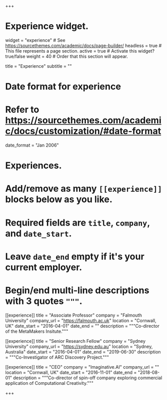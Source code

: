 +++
# Experience widget.
widget = "experience"  # See https://sourcethemes.com/academic/docs/page-builder/
headless = true  # This file represents a page section.
active = true  # Activate this widget? true/false
weight = 40  # Order that this section will appear.

title = "Experience"
subtitle = ""

# Date format for experience
#   Refer to https://sourcethemes.com/academic/docs/customization/#date-format
date_format = "Jan 2006"

# Experiences.
#   Add/remove as many `[[experience]]` blocks below as you like.
#   Required fields are `title`, `company`, and `date_start`.
#   Leave `date_end` empty if it's your current employer.
#   Begin/end multi-line descriptions with 3 quotes `"""`.
[[experience]]
  title = "Associate Professor"
  company = "Falmouth University"
  company_url = "https://falmouth.ac.uk"
  location = "Cornwall, UK"
  date_start = "2016-04-01"
  date_end = ""
  description = """Co-director of the MetaMakers Insitute."""

[[experience]]
  title = "Senior Research Fellow"
  company = "Sydney University"
  company_url = "https://sydney.edu.au"
  location = "Sydney, Australia"
  date_start = "2016-04-01"
  date_end = "2019-06-30"
  description = """Co-Investigator of ARC Discovery Project."""

[[experience]]
  title = "CEO"
  company = "Imaginative.AI"
  company_url = ""
  location = "Cornwall, UK"
  date_start = "2016-11-01"
  date_end = "2018-08-01"
  description = """Co-director of spin-off company exploring commercial application of Computational Creativity."""

+++
